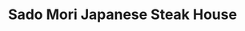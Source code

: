 ---
layout: place
title: "Sado Mori Japanese Steak House"
permalink: /florida/tallahassee/sado-mori-japanese-steak-house.html
stateAbbr: FL
stateName: Florida
cityName: Tallahassee
seo:
  name: "Sado Mori Japanese Steak House"
  type: Restaurant
  links: null
description: "Special-occasion Japanese steakhouse offering high-energy hibachi dining, sushi & classic dishes. Sado Mori Japanese Steak House serves delicious sushi in Tallahassee, Florida. Try fresh Japanese dishes for a great dining experience. Available for takeout, lunch, and dinner."
place_id: ChIJoX9oHMT17IgRxFvvy91gdog
photos:
  - name: >-
      places/ChIJoX9oHMT17IgRxFvvy91gdog/photos/AeeoHcKLW3_rdjZyQ_2oR0dAxeEXuoZsgSM86qogHZZA1g269pmf-RKIFkf0B3arFLTXCkFXoUu5-FuDe7sty28jHSmriNv2ROZfUr7cGBMleaJ-EpCcTnCvGV6y7MbkZs2FY4s6oeJ9ayI6T73dpMDbxdh7Z7p1OfPsZELnt7LOg5Wi1VsBwdYvdXSX4eCqMkscyj6HXyqeOZ-7T5iPcrKZHHL09J_om-CvUm5N6lIWKEyQX_Nm12ArZfhcNvRBLNWzvEc-5UpkrcJbD_wetN_YlOLz22TCtVzVE8T-rtUXPKaHE02q2abCVO0GyZZnJn6QvjkV9V_xtqK2tsOSuOEpN6ZYynKwOxya5Kp6f0R5t929mSSgbvuCVk1OQFMcCPEGyf1AA4YLntG8FuNCwSNNt3YBEKZlbroByBeHHiT0WsRBOYp1
    widthPx: 4000
    heightPx: 2252
    authorAttributions:
      - displayName: Erica Kaplan
        uri: https://maps.google.com/maps/contrib/104477456356340248886
        photoUri: >-
          https://lh3.googleusercontent.com/a-/ALV-UjVvchxL5ucKpSVL9_xwa8c8PEI1qdUWLi31qlezxV6_23IWXkVxlA=s100-p-k-no-mo
    flagContentUri: >-
      https://www.google.com/local/imagery/report/?cb_client=maps_api_places.places_api&image_key=!1e10!2sCIHM0ogKEICAgICb-dulvQE&hl=en-US
    googleMapsUri: >-
      https://www.google.com/maps/place//data=!3m4!1e2!3m2!1sCIHM0ogKEICAgICb-dulvQE!2e10!4m2!3m1!1s0x88ecf5c41c687fa1:0x887660ddcbef5bc4
  - name: >-
      places/ChIJoX9oHMT17IgRxFvvy91gdog/photos/AeeoHcKi9mfKOK88zx_tcewDklrE0xoi6Vjo_T-H9qQCROyuIkZsooNSxk6kMV2FevpNo9jff8a8rmC1DwZfY1-0iajBRi2VLARYi3f6XLbD1OkGkULpZAqpKW4pyO3CwBl7pqzTzKDSiEPjVOPqP5iQ3sEGUZd5uVUaFB5bXA5Ft136yCH1OVCuI5xBsM57OuudpfmB-xiWaMJg8TJeMJxEn_yDPC8MPe901-qiHA20_9xEqJhvn_Onf_sk5UYQ42qWXEFXljmkJE70I4lPofhPAXpZqxaN6GuMT9wCOC-T5t8n7g
    widthPx: 1440
    heightPx: 809
    authorAttributions:
      - displayName: Sado Mori Japanese Steak House
        uri: https://maps.google.com/maps/contrib/117350168300431866040
        photoUri: >-
          https://lh3.googleusercontent.com/a-/ALV-UjXx9IXXE_dOC01DPSphRQKlBeY0nE8_VxhD3JEzM831_OnuolQ=s100-p-k-no-mo
    flagContentUri: >-
      https://www.google.com/local/imagery/report/?cb_client=maps_api_places.places_api&image_key=!1e10!2sAF1QipOWBDxM97BY242IyxWBw7pvddBefh8j1fCLyLzt&hl=en-US
    googleMapsUri: >-
      https://www.google.com/maps/place//data=!3m4!1e2!3m2!1sAF1QipOWBDxM97BY242IyxWBw7pvddBefh8j1fCLyLzt!2e10!4m2!3m1!1s0x88ecf5c41c687fa1:0x887660ddcbef5bc4
  - name: >-
      places/ChIJoX9oHMT17IgRxFvvy91gdog/photos/AeeoHcIJaypFvYhyeExXVajU_KCofRctpPnohYQdSi51E6cMb2nIL0bzsZ3qwpwoQ4d_Uw6iE38RHKghNFRSlW43zqkPzDMzuvdWY_UcnGM_Fm23eaANgXiNiVeIPrTZGZv14IDHYUHkNTkC0rePvHg7wr0mhRvpFEYBMNwyhSYIg4r9FUHkr0Gg6kMZVBwYQTd0_G81PErbO8sULjluCfTg3gI_MMy1WZ4iEDv2AlruDII3F6MdwL1pUi9iwP-Tn_EhUoXhmnvzYvrutlztTQth769omITlHQaq8zvXigfcIJz5Vg
    widthPx: 4032
    heightPx: 3024
    authorAttributions:
      - displayName: Sado Mori Japanese Steak House
        uri: https://maps.google.com/maps/contrib/117350168300431866040
        photoUri: >-
          https://lh3.googleusercontent.com/a-/ALV-UjXx9IXXE_dOC01DPSphRQKlBeY0nE8_VxhD3JEzM831_OnuolQ=s100-p-k-no-mo
    flagContentUri: >-
      https://www.google.com/local/imagery/report/?cb_client=maps_api_places.places_api&image_key=!1e10!2sAF1QipMDEszCQxvSx9T_FD_xgTsyYHOArp6ENin-rnyx&hl=en-US
    googleMapsUri: >-
      https://www.google.com/maps/place//data=!3m4!1e2!3m2!1sAF1QipMDEszCQxvSx9T_FD_xgTsyYHOArp6ENin-rnyx!2e10!4m2!3m1!1s0x88ecf5c41c687fa1:0x887660ddcbef5bc4
  - name: >-
      places/ChIJoX9oHMT17IgRxFvvy91gdog/photos/AeeoHcIM0YP7X-_D8Ma6tLxzciObm5mJvHVbPCkpTVGyQ2ppOrlxJ0RRc62hK_Zp6mSUDNbSl7VM3iuMsVYVCZS9v8urNCECDURQZHOf2Bx8U1A-DFRKr7T71AXXHt-QHQtNaiDdcKPoAGrAZHSewi8DAeQCtgiT8xF9KZrStcdu8-94clZGnJ_BzmQluH0mqtQ0Kh-KEt7OOUXHATLgdM6FE3UZ37E6LmVm7rBJRDwGV9FUmNoGPcfmhxkb6dDdJ0dJwLIvRVz6nW4pR7uS3RfJPxvTeuKbj5VYblYz7JGkq8jVzQ
    widthPx: 3264
    heightPx: 2448
    authorAttributions:
      - displayName: Sado Mori Japanese Steak House
        uri: https://maps.google.com/maps/contrib/117350168300431866040
        photoUri: >-
          https://lh3.googleusercontent.com/a-/ALV-UjXx9IXXE_dOC01DPSphRQKlBeY0nE8_VxhD3JEzM831_OnuolQ=s100-p-k-no-mo
    flagContentUri: >-
      https://www.google.com/local/imagery/report/?cb_client=maps_api_places.places_api&image_key=!1e10!2sAF1QipM2baav2WpQ2n-RUbOYy16y9qFFXvzNU5zM-i_B&hl=en-US
    googleMapsUri: >-
      https://www.google.com/maps/place//data=!3m4!1e2!3m2!1sAF1QipM2baav2WpQ2n-RUbOYy16y9qFFXvzNU5zM-i_B!2e10!4m2!3m1!1s0x88ecf5c41c687fa1:0x887660ddcbef5bc4
  - name: >-
      places/ChIJoX9oHMT17IgRxFvvy91gdog/photos/AeeoHcIKsnRC_w-EdJN3o0hG9lklzqAsx-UJIWlZvvz3RIYb4Nk8OGtDKDyZQjOay01IrGRBd9HjWo3eDwu090QduCdArJxeAeDXV-64ZQmG5FcV320YDGF1JxMu6IqCKVQPerKEyz-ere5SwITKWsZowAhzY7M9s-AouJ0gDb0Se7oZL3KYrewfxzvuTSZSLRgdufhQKzeBDvSOwcWeSLgCTA7T-PFOwg70hjm-McB2HceAd0zWED_rtbSQJemd0r2vq5ggtwJvsDoyQ67bADgqyqFEoOmvQJDIC1UWohp6iCr9Z-2YOCdJRnZz9WzNqzcB1JN0OtZzD9qzbf0RFLoZx3mwT8wUfaL_oNYUcIo9Znh9Y9aHCErWyP10beNvKOooRA5IqOqCVOyaDML-IgmKFg7xqDQUrZWh4qV7mW6DZiM
    widthPx: 3120
    heightPx: 4160
    authorAttributions:
      - displayName: Leone Shoun
        uri: https://maps.google.com/maps/contrib/107287910024214619977
        photoUri: >-
          https://lh3.googleusercontent.com/a/ACg8ocI7KhZ_g3sxJ9o8lCThI5lSF8Q5Q2mJEdUFOdagJO5hM1SaRcA=s100-p-k-no-mo
    flagContentUri: >-
      https://www.google.com/local/imagery/report/?cb_client=maps_api_places.places_api&image_key=!1e10!2sCIHM0ogKEICAgIClop3FHg&hl=en-US
    googleMapsUri: >-
      https://www.google.com/maps/place//data=!3m4!1e2!3m2!1sCIHM0ogKEICAgIClop3FHg!2e10!4m2!3m1!1s0x88ecf5c41c687fa1:0x887660ddcbef5bc4
  - name: >-
      places/ChIJoX9oHMT17IgRxFvvy91gdog/photos/AeeoHcKIfnlyLf7T7SQkBp8AggtU3JyZcziTOihuJTnBYsARUT8cN68bGghrgfMzqikjN4hAVjTdeVjcj2kUv4S4BKPxjxY3XqxV9rSgUKKPcGS5aXq5yg66wP0cYASwkul5hadoMQ0yJU-ddvWLKzmRnELjEX0q3lu434NjwvcqIptafvXWP17at9ovUne-y-dI1b5dIoGazw4qEdPfsGhweBOgYpONH6vBMqsWxQTJuZhMdl_pHXuaxdOt7UakXaw1BvDOTVCchw9im1GDXXqxx_LqpPHPHNgFIS_aVmnsKqibslRTIM5NI0WhHF0bcXWi11tbqOzOwK1SzD7YcLOoMLlblrpooeVi2njV-ryWR4iyg32qkxEnebdoUnulSrDXzM6ha52Z3aLB-MqQfgibSU-B_wtdHknkLfe4z17upo2pLg
    widthPx: 4000
    heightPx: 3000
    authorAttributions:
      - displayName: Erica Kaplan
        uri: https://maps.google.com/maps/contrib/104477456356340248886
        photoUri: >-
          https://lh3.googleusercontent.com/a-/ALV-UjVvchxL5ucKpSVL9_xwa8c8PEI1qdUWLi31qlezxV6_23IWXkVxlA=s100-p-k-no-mo
    flagContentUri: >-
      https://www.google.com/local/imagery/report/?cb_client=maps_api_places.places_api&image_key=!1e10!2sCIHM0ogKEICAgICb-dulAw&hl=en-US
    googleMapsUri: >-
      https://www.google.com/maps/place//data=!3m4!1e2!3m2!1sCIHM0ogKEICAgICb-dulAw!2e10!4m2!3m1!1s0x88ecf5c41c687fa1:0x887660ddcbef5bc4
  - name: >-
      places/ChIJoX9oHMT17IgRxFvvy91gdog/photos/AeeoHcIRIwvhEqE-gKB0ICf7uWITx1JO_6InWVPXdQnUA_jfVwp2XixcuN_PFqHWjWCLLCJajog9lIVJHt8ojdLXLcAtuwxP4_RFkG6Dik7cP3JA5bcuylSd9HzP_AGNiOIFfIEx7JlPJ0pGuV9Aw3_mPHgRiqT-L7PL4ZAzSQFJUZjCKB5jmgZiEQG8cb1Gf1WmhYpPBAH-oG3oAeHL36A7D6mJqMBrVS4tmcMCUnle-HzVQZfK_DbR3yXnvbkgkvOzzFbdwRqcdGQmnRcs8KuAxPsAy9V2JlpQLI01vMKMvmZE-Dkq4d-3w_pbqvtjYttjS1_NX9FrIow0NY2yXHKf6pM2PDE2cK1-RZBQ0quLR_qIqCXn_8wSsIVewojGWxhMLucVG_v0debqgbpYgnLOILfqlP5Xhzogp6ZqXE_q1Yu4nnE
    widthPx: 3000
    heightPx: 4000
    authorAttributions:
      - displayName: The Real Kimberly Thomas
        uri: https://maps.google.com/maps/contrib/108374168588876030074
        photoUri: >-
          https://lh3.googleusercontent.com/a-/ALV-UjWOn416Y1STY_b_3M4HdnIjlQeJgRj9rJV_4Kmhj5CAWjzFS1ZuOw=s100-p-k-no-mo
    flagContentUri: >-
      https://www.google.com/local/imagery/report/?cb_client=maps_api_places.places_api&image_key=!1e10!2sCIHM0ogKEICAgICWiLD8xQE&hl=en-US
    googleMapsUri: >-
      https://www.google.com/maps/place//data=!3m4!1e2!3m2!1sCIHM0ogKEICAgICWiLD8xQE!2e10!4m2!3m1!1s0x88ecf5c41c687fa1:0x887660ddcbef5bc4
  - name: >-
      places/ChIJoX9oHMT17IgRxFvvy91gdog/photos/AeeoHcInvpaHNnYNSCmGXQyNVMMAtr9xVZszBD6Vvz8nlTlGQ5Kpd9Tl2a3sx00MM0uCCQVnC-705DC5SAv5jS3T8xtyEVVOwc7SrsidrlsWpKqC-83r-VySuQ7AtikSgzr3EDX_PSkGcM_3VBQlflnrCLdIlo1zOZnAvcaMSrhjrCmAknlyOSv7dfWut_psye67agjwGF7vcDpPB2H-nANzUo5ZVQhHnXpYMitOgGSUqDDr5OLRIvRGmu4J3JXMEuXJwScREVAx6DtDmY7p8jEXf1soYaw8yEzBUVPJ-J0y5LBPdnkET4K0u25YFQfY0i-GwKEB1qUVRMn5BJdNtMGi1H85kwcey808BWnYYV3ROWbj0Ac0edrMWpslQ0Lq3IsarKsm8HwCPpjH1hcw0eBlmM3blUGi86GLRh9RobNhNW2TeCut
    widthPx: 3468
    heightPx: 4624
    authorAttributions:
      - displayName: Gabriel Garmon
        uri: https://maps.google.com/maps/contrib/108488584125125588524
        photoUri: >-
          https://lh3.googleusercontent.com/a/ACg8ocKR7JoazF8LdsXbLwcGZC-IWDQucBJjqOge4Q7lPK0xsws60w=s100-p-k-no-mo
    flagContentUri: >-
      https://www.google.com/local/imagery/report/?cb_client=maps_api_places.places_api&image_key=!1e10!2sCIHM0ogKEICAgIDS8rrWzQE&hl=en-US
    googleMapsUri: >-
      https://www.google.com/maps/place//data=!3m4!1e2!3m2!1sCIHM0ogKEICAgIDS8rrWzQE!2e10!4m2!3m1!1s0x88ecf5c41c687fa1:0x887660ddcbef5bc4
  - name: >-
      places/ChIJoX9oHMT17IgRxFvvy91gdog/photos/AeeoHcJZ5zAceGwLljrPep4ElFkDQUPNAJ12okQHzv_BDFph5K4bo-PpPvwCCkUHMVHEI4RyFdoxisTYjHbxMXq-WaVNJtEJe5o5RjAICFhEAkV3guRohcpC33F8sd159PztaUps8OOcMeFR9-NXPi_-19HyFoHmZesCPDQ-lpWyUMVBPw8fXFBrjuqikrmbwB9hGB-SQGQ6qZRQzfVhMZs60PZXK-W6BxDGMNucwLMo2R898-ZPmO6K0MfVH3JNw3j4jgU7qcPD_YNWhD20t-0v0NjGosdFBkwa9IcmlrEYGpyQwnRZj_71scvC6zzfU9YcoG237p2YNF_VIEoMpJ5yugZjfGiV7tQp7YdqNBAZHmW-sbIjddn6HUuaAd-id25TI3vyh8nOj5ddw-MM_kegMMkR2QsQyE_UV-3sLGi_ymAM2gc
    widthPx: 3464
    heightPx: 4618
    authorAttributions:
      - displayName: Steven Brockman
        uri: https://maps.google.com/maps/contrib/109638447108467491086
        photoUri: >-
          https://lh3.googleusercontent.com/a/ACg8ocItlbeDofp2iEKpaCb7SpStEYUFPh4c5x6H4FfptVKo3bl8UQ=s100-p-k-no-mo
    flagContentUri: >-
      https://www.google.com/local/imagery/report/?cb_client=maps_api_places.places_api&image_key=!1e10!2sCIHM0ogKEICAgICqnbXJwgE&hl=en-US
    googleMapsUri: >-
      https://www.google.com/maps/place//data=!3m4!1e2!3m2!1sCIHM0ogKEICAgICqnbXJwgE!2e10!4m2!3m1!1s0x88ecf5c41c687fa1:0x887660ddcbef5bc4
  - name: >-
      places/ChIJoX9oHMT17IgRxFvvy91gdog/photos/AeeoHcLV41rSRX_IoNiPtXT-JmUi9cCfVhsTiTu1EAfGsnOB3b8tCMm6esz8xkCkt4estJJwXt51GHfjfKW1Kd7HZH-8Tb8s4DSqR2JOfOPlqLf0UrBlVWVA_gf3dJzRZIqOE0Saqn6oREDDLFVCbMohS_ruFLN1yr3ItJ63D_BAU0IVTs81ZoUHQl-pYf907_vHbW_WIZ27IFWXlzBur2gc2UgNTOgGY5hJohbEQCUk5VETLwjFMgCBBw4hvlilbmNACEapwwzxqOeyE43QhgiG3FkbqsDfK84LJqBxakCHSj4OGCte_B3GB5khhksy1b1HAylIJNgYqypcvWoeY9-o2HHSk1rZwhpJTscbEnBiARj4kdSm32dft5UxPO8tUhbkaggg1pI7zobHJMj5mkclp9ajW21dzGEIPwyJcoatMi1S2SKb
    widthPx: 3120
    heightPx: 4160
    authorAttributions:
      - displayName: Leone Shoun
        uri: https://maps.google.com/maps/contrib/107287910024214619977
        photoUri: >-
          https://lh3.googleusercontent.com/a/ACg8ocI7KhZ_g3sxJ9o8lCThI5lSF8Q5Q2mJEdUFOdagJO5hM1SaRcA=s100-p-k-no-mo
    flagContentUri: >-
      https://www.google.com/local/imagery/report/?cb_client=maps_api_places.places_api&image_key=!1e10!2sCIHM0ogKEICAgIClop3F7gE&hl=en-US
    googleMapsUri: >-
      https://www.google.com/maps/place//data=!3m4!1e2!3m2!1sCIHM0ogKEICAgIClop3F7gE!2e10!4m2!3m1!1s0x88ecf5c41c687fa1:0x887660ddcbef5bc4
address: 2810 Sharer Rd, Tallahassee, FL 32312, USA
street: 2810 Sharer Rd
city: Tallahassee
state: FL
zip: '32312'
country: USA
neighborhood: null
latitude: '30.479322'
longitude: '-84.297505'
accessibility_options:
  wheelchairAccessibleParking: true
  wheelchairAccessibleEntrance: true
  wheelchairAccessibleRestroom: true
  wheelchairAccessibleSeating: true
business_status: OPERATIONAL
name: Sado Mori Japanese Steak House
google_maps_links:
  directionsUri: >-
    https://www.google.com/maps/dir//''/data=!4m7!4m6!1m1!4e2!1m2!1m1!1s0x88ecf5c41c687fa1:0x887660ddcbef5bc4!3e0
  placeUri: https://maps.google.com/?cid=9833153342135557060
  writeAReviewUri: >-
    https://www.google.com/maps/place//data=!4m3!3m2!1s0x88ecf5c41c687fa1:0x887660ddcbef5bc4!12e1
  reviewsUri: >-
    https://www.google.com/maps/place//data=!4m4!3m3!1s0x88ecf5c41c687fa1:0x887660ddcbef5bc4!9m1!1b1
  photosUri: >-
    https://www.google.com/maps/place//data=!4m3!3m2!1s0x88ecf5c41c687fa1:0x887660ddcbef5bc4!10e5
primary_type: Japanese Restaurant
opening_hours:
  regular: null
  current: null
secondary_opening_hours:
  regular:
    weekdayDescriptions: null
    type: null
  current:
    weekdayDescriptions: null
    type: null
phone: (850) 386-8449
price_level: PRICE_LEVEL_MODERATE
price_range: $20 &ndash; $30
rating: '4.4'
rating_count: 309
website: null
reviews:
  - name: >-
      places/ChIJoX9oHMT17IgRxFvvy91gdog/reviews/ChZDSUhNMG9nS0VJQ0FnSUNiLWR2NUxBEAE
    relativePublishTimeDescription: 8 months ago
    rating: 5
    text:
      text: >-
        Sado Mori has great food. The sushi tastes fresh. The ginger salad
        dressing is tasty. I like to also get their miso soup as well. You can
        get a soup AND salad with your entree. You can choose to dine at a table
        or go to the hibachi area where they cook in front of you. It is a fun
        experience and a great place to bring your family!
      languageCode: en
    originalText:
      text: >-
        Sado Mori has great food. The sushi tastes fresh. The ginger salad
        dressing is tasty. I like to also get their miso soup as well. You can
        get a soup AND salad with your entree. You can choose to dine at a table
        or go to the hibachi area where they cook in front of you. It is a fun
        experience and a great place to bring your family!
      languageCode: en
    authorAttribution:
      displayName: Erica Kaplan
      uri: https://www.google.com/maps/contrib/104477456356340248886/reviews
      photoUri: >-
        https://lh3.googleusercontent.com/a-/ALV-UjVvchxL5ucKpSVL9_xwa8c8PEI1qdUWLi31qlezxV6_23IWXkVxlA=s128-c0x00000000-cc-rp-mo-ba3
    publishTime: '2024-07-29T07:09:14.183692Z'
    flagContentUri: >-
      https://www.google.com/local/review/rap/report?postId=ChZDSUhNMG9nS0VJQ0FnSUNiLWR2NUxBEAE&d=17924085&t=1
    googleMapsUri: >-
      https://www.google.com/maps/reviews/data=!4m6!14m5!1m4!2m3!1sChZDSUhNMG9nS0VJQ0FnSUNiLWR2NUxBEAE!2m1!1s0x88ecf5c41c687fa1:0x887660ddcbef5bc4
  - name: >-
      places/ChIJoX9oHMT17IgRxFvvy91gdog/reviews/ChdDSUhNMG9nS0VJQ0FnTUNRaFA3U29BRRAB
    relativePublishTimeDescription: a month ago
    rating: 3
    text:
      text: >-
        The sushi was pretty good, but the service sucks. Our waitress was very
        inattentive and we felt kind of ignored. When we got to the restaurant
        they were not busy and we were seated quickly, when we asked our
        waitress for a few minutes to look over the menu she said no problem -
        but then did not return for a really long time… once our sushi came out
        the sushi chef had made a mistake in including cream cheese on a roll
        that was not supposed to have any on it - this wouldn’t have been a big
        deal had our waitress come back to check on us but she didn’t…..my
        husband sat with a plate of sushi in front of him that he wasn’t going
        to eat for a good 20 minutes….the owner of the restaurant made a comment
        about our table having an issue to our waitress….and she chose to go
        greet other tables, grab other tables orders and do everything OTHER
        than coming to our table….thankfully the sushi chef noticed there was an
        issue and proceeded to remake my husbands sushi after speaking to him…
        our waitress went up to the sushi bar and looked very confused that we
        had another sushi order and my husband had to explain to her that the
        sushi chef had remade his food and told her he was going to eat his
        sushi quickly because we had been there for a long time…she leaves the
        check on our table and walks away - my husband walked up front to pay,
        making eye contact with our waitress - who quickly looked away and
        walked the other way to busy herself with something else. Everyone has
        an off night but this the 3rd time we come in and have this kind of
        service from THE SAME waitress…. We were closed out by another waitress
        and left…. not sure if I’ll be back - maybe I’ll just order to go next
        time….
      languageCode: en
    originalText:
      text: >-
        The sushi was pretty good, but the service sucks. Our waitress was very
        inattentive and we felt kind of ignored. When we got to the restaurant
        they were not busy and we were seated quickly, when we asked our
        waitress for a few minutes to look over the menu she said no problem -
        but then did not return for a really long time… once our sushi came out
        the sushi chef had made a mistake in including cream cheese on a roll
        that was not supposed to have any on it - this wouldn’t have been a big
        deal had our waitress come back to check on us but she didn’t…..my
        husband sat with a plate of sushi in front of him that he wasn’t going
        to eat for a good 20 minutes….the owner of the restaurant made a comment
        about our table having an issue to our waitress….and she chose to go
        greet other tables, grab other tables orders and do everything OTHER
        than coming to our table….thankfully the sushi chef noticed there was an
        issue and proceeded to remake my husbands sushi after speaking to him…
        our waitress went up to the sushi bar and looked very confused that we
        had another sushi order and my husband had to explain to her that the
        sushi chef had remade his food and told her he was going to eat his
        sushi quickly because we had been there for a long time…she leaves the
        check on our table and walks away - my husband walked up front to pay,
        making eye contact with our waitress - who quickly looked away and
        walked the other way to busy herself with something else. Everyone has
        an off night but this the 3rd time we come in and have this kind of
        service from THE SAME waitress…. We were closed out by another waitress
        and left…. not sure if I’ll be back - maybe I’ll just order to go next
        time….
      languageCode: en
    authorAttribution:
      displayName: Nicole Martinez
      uri: https://www.google.com/maps/contrib/103035870922758727026/reviews
      photoUri: >-
        https://lh3.googleusercontent.com/a/ACg8ocIS1fZkUpAFmj6x7x92T8QaKiSZgxC-tr3RXiz5-AQuDBfY6w=s128-c0x00000000-cc-rp-mo
    publishTime: '2025-03-02T00:02:11.941331Z'
    flagContentUri: >-
      https://www.google.com/local/review/rap/report?postId=ChdDSUhNMG9nS0VJQ0FnTUNRaFA3U29BRRAB&d=17924085&t=1
    googleMapsUri: >-
      https://www.google.com/maps/reviews/data=!4m6!14m5!1m4!2m3!1sChdDSUhNMG9nS0VJQ0FnTUNRaFA3U29BRRAB!2m1!1s0x88ecf5c41c687fa1:0x887660ddcbef5bc4
  - name: >-
      places/ChIJoX9oHMT17IgRxFvvy91gdog/reviews/ChdDSUhNMG9nS0VJQ0FnSURfOFB5NXl3RRAB
    relativePublishTimeDescription: 2 months ago
    rating: 3
    text:
      text: >-
        The restaurant is quite dated. The food was average. The waiter was more
        interested in flirting with the bartender, his boyfriend I guess, than
        in paying attention to his table. Not a fan of this establishment. The
        tuna appetizer came out half way through dinner….it was sushi, raw, what
        took so long!
      languageCode: en
    originalText:
      text: >-
        The restaurant is quite dated. The food was average. The waiter was more
        interested in flirting with the bartender, his boyfriend I guess, than
        in paying attention to his table. Not a fan of this establishment. The
        tuna appetizer came out half way through dinner….it was sushi, raw, what
        took so long!
      languageCode: en
    authorAttribution:
      displayName: Jim Freeman
      uri: https://www.google.com/maps/contrib/112568252107050186332/reviews
      photoUri: >-
        https://lh3.googleusercontent.com/a/ACg8ocJ_r-SCE7U8XFvVjnXbgPzGWMRa3o-tEsY81M0qR5_SD6ECCA=s128-c0x00000000-cc-rp-mo-ba2
    publishTime: '2025-01-21T00:36:02.305196Z'
    flagContentUri: >-
      https://www.google.com/local/review/rap/report?postId=ChdDSUhNMG9nS0VJQ0FnSURfOFB5NXl3RRAB&d=17924085&t=1
    googleMapsUri: >-
      https://www.google.com/maps/reviews/data=!4m6!14m5!1m4!2m3!1sChdDSUhNMG9nS0VJQ0FnSURfOFB5NXl3RRAB!2m1!1s0x88ecf5c41c687fa1:0x887660ddcbef5bc4
  - name: >-
      places/ChIJoX9oHMT17IgRxFvvy91gdog/reviews/ChZDSUhNMG9nS0VJQ0FnSURQZy1UWGV3EAE
    relativePublishTimeDescription: 4 months ago
    rating: 5
    text:
      text: >-
        The tuna tataki was probably the best I've ever had, and I lived in
        Japan for 3 years.  They have great spicy tuna and hibachi meals.  Too
        bad I don't live near here.  I'd come back many times.  Easy to find
        with Google map.  Staff was great and location had plenty of parking.
      languageCode: en
    originalText:
      text: >-
        The tuna tataki was probably the best I've ever had, and I lived in
        Japan for 3 years.  They have great spicy tuna and hibachi meals.  Too
        bad I don't live near here.  I'd come back many times.  Easy to find
        with Google map.  Staff was great and location had plenty of parking.
      languageCode: en
    authorAttribution:
      displayName: Gordon Rayner
      uri: https://www.google.com/maps/contrib/109950350220281294512/reviews
      photoUri: >-
        https://lh3.googleusercontent.com/a-/ALV-UjWThJ7rkBmieUKjsNoG5qGpFg-vJ8RQY0DW3i1EGtmx7bH_Cyg6=s128-c0x00000000-cc-rp-mo-ba4
    publishTime: '2024-12-05T03:44:08.702261Z'
    flagContentUri: >-
      https://www.google.com/local/review/rap/report?postId=ChZDSUhNMG9nS0VJQ0FnSURQZy1UWGV3EAE&d=17924085&t=1
    googleMapsUri: >-
      https://www.google.com/maps/reviews/data=!4m6!14m5!1m4!2m3!1sChZDSUhNMG9nS0VJQ0FnSURQZy1UWGV3EAE!2m1!1s0x88ecf5c41c687fa1:0x887660ddcbef5bc4
  - name: >-
      places/ChIJoX9oHMT17IgRxFvvy91gdog/reviews/ChZDSUhNMG9nS0VJQ0FnTUNJN2N6VVpnEAE
    relativePublishTimeDescription: a week ago
    rating: 5
    text:
      text: >-
        Best sushi in Tallahassee imo. Comes with a great ginger dressing salad
        and soup. Say HI to the Cat of Good Fortune.
      languageCode: en
    originalText:
      text: >-
        Best sushi in Tallahassee imo. Comes with a great ginger dressing salad
        and soup. Say HI to the Cat of Good Fortune.
      languageCode: en
    authorAttribution:
      displayName: Roy Boston
      uri: https://www.google.com/maps/contrib/103929961993429626910/reviews
      photoUri: >-
        https://lh3.googleusercontent.com/a-/ALV-UjXp0a5GPnX25mZD5sqfeCuiY6oma7quGaF5GM0Z50crvDl2cI9r=s128-c0x00000000-cc-rp-mo-ba2
    publishTime: '2025-04-04T01:00:52.301074Z'
    flagContentUri: >-
      https://www.google.com/local/review/rap/report?postId=ChZDSUhNMG9nS0VJQ0FnTUNJN2N6VVpnEAE&d=17924085&t=1
    googleMapsUri: >-
      https://www.google.com/maps/reviews/data=!4m6!14m5!1m4!2m3!1sChZDSUhNMG9nS0VJQ0FnTUNJN2N6VVpnEAE!2m1!1s0x88ecf5c41c687fa1:0x887660ddcbef5bc4
parking_options:
  freeParkingLot: true
  freeStreetParking: true
payment_options:
  acceptsCreditCards: true
  acceptsDebitCards: true
  acceptsCashOnly: false
  acceptsNfc: true
allow_dogs: null
curbside_pickup: null
delivery: false
dine_in: true
good_for_children: true
good_for_groups: true
good_for_sports: true
live_music: false
menu_for_children: true
outdoor_seating: false
reservable: true
restroom: true
serves_beer: true
serves_breakfast: false
serves_brunch: false
serves_cocktails: true
serves_coffee: null
serves_dinner: true
serves_dessert: true
serves_lunch: true
serves_vegetarian_food: true
serves_wine: true
takeout: true
summary: >-
  Special-occasion Japanese steakhouse offering high-energy hibachi dining,
  sushi & classic dishes.

---